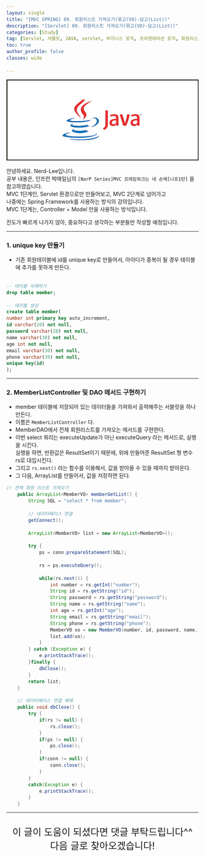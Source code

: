 ```yaml
---
layout: single
title: "[MVC SPRING] 09. 회원리스트 가져오기(묶고(VO)-담고(List))"
description: "[Servlet] 09. 회원리스트 가져오기(묶고(VO)-담고(List))"
categories: [Study]
tag: [Servlet, 서블릿, JAVA, servlet, 비지니스 로직, 프리젠테이션 로직, 회원리스트 가져오기, vo, list, arraylist]
toc: true
author_profile: false
classes: wide

---
```


![](/assets/img/etc/java.jpg)

안녕하세요. Nerd-Lee입니다.<br>
공부 내용은, 인프런 박매일님의
`[NarP Series]MVC 프레임워크는 내 손에[나프1탄]` 을 참고하였습니다.<br>
MVC 1단계인, Servlet 환경으로만 만들어보고, MVC 2단계로 넘어가고<br>
나중에는 Spring Framework를 사용하는 방식의 강의입니다.<br>
MVC 1단계는, Controller + Model 만을 사용하는 방식입니다.

진도가 빠르게 나가지 않아, 중요하다고 생각하는 부분들만 작성할 예정입니다.

---

### 1. unique key 만들기

- 기존 회원테이블에 id를 unique key로 만들어서, 아이디가 중복이 될 경우 테이블에 추가를 못하게 만든다.

```sql

-- 테이블 삭제하기
drop table member;

-- 테이블 생성
create table member(
number int primary key auto_increment,
id varchar(20) not null,
password varchar(20) not null,
name varchar(30) not null,
age int not null,
email varchar(30) not null,
phone varchar(30) not null,
unique key(id)
);

```

---

### 2. MemberListController 및 DAO 메서드 구현하기

- member 테이블에 저장되어 있는 데이터들을 가져와서 출력해주는 서블릿을 하나 만든다.
- 이름은 `MemberListController` 다.
- MemberDAO에서 전체 회원리스트를 가져오는 메서드를 구현한다.
- 이번 select 쿼리는 executeUpdate가 아닌 executeQuery 라는 메서드로, 실행을 시킨다.<br>
실행을 하면, 반환값은 ResultSet이기 때문에, 위에 만들어준 ResultSet 형 변수 rs로 대입시킨다.
- 그리고 `rs.next()` 라는 함수를 이용해서, 값을 받아올 수 있을 때까지 받아온다.
- 그 다음, ArrayList를 만들어서, 값을 저장하면 된다.

```java
// 전체 회원 리스트 가져오기
	public ArrayList<MemberVO> memberGetList() {
		String SQL = "select * from member";
		
		// 데이터베이스 연결
		getConnect();
		
		ArrayList<MemberVO> list = new ArrayList<MemberVO>();
		
		try {
			ps = conn.prepareStatement(SQL);
			
			rs = ps.executeQuery();
			
			while(rs.next()) {
				int number = rs.getInt("number");
				String id = rs.getString("id");
				String password = rs.getString("password");
				String name = rs.getString("name");
				int age = rs.getInt("age");
				String email = rs.getString("email");
				String phone = rs.getString("phone");
				MemberVO vo = new MemberVO(number, id, password, name, age, email, phone);
				list.add(vo);
			}
		} catch (Exception e) {
			e.printStackTrace();
		}finally {
			dbClose();
		}
		return list;
	}
	
	// 데이터베이스 연결 해제
	public void dbClose() {
		try {
			if(rs != null) {
				rs.close();
			}
			if(ps != null) {
				ps.close();
			}
			if(conn != null) {
				conn.close();
			}
		}
		catch(Exception e) {
			e.printStackTrace();
		}
	}
```

---

<br>

<div style="font-size:25px; text-align:center">
이 글이 도움이 되셨다면 댓글 부탁드립니다^^<br>
다음 글로 찾아오겠습니다!

</div>
